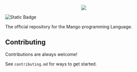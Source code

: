 <div align="center">
  <img src="https://cdn.discordapp.com/attachments/1164976468741345311/1171108537091506207/mango.png?ex=655b7ad1&is=654905d1&hm=ee4730d3fd6dd779653ba22fc55fa67a00be44e965cb5d888e559b581043981f&"/>
</div>

![Static Badge](https://img.shields.io/badge/License-MIT-blue?style=flat-square)

The official repository for the Mango programming Language.
## Contributing

Contributions are always welcome!

See `contributing.md` for ways to get started.
